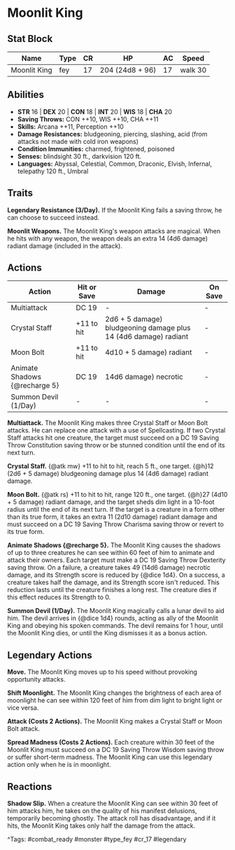 # Moonlit King

## Stat Block

| Name | Type | CR | HP | AC | Speed |
|------|------|----|----|----|-------|
| Moonlit King | fey | 17 | 204 (24d8 + 96) | 17 | walk 30 |

## Abilities

- **STR** 16 | **DEX** 20 | **CON** 18 | **INT** 20 | **WIS** 18 | **CHA** 20
- **Saving Throws:** CON ++10, WIS ++10, CHA ++11  
- **Skills:** Arcana ++11, Perception ++10  
- **Damage Resistances:** bludgeoning, piercing, slashing, acid (from attacks not made with cold iron weapons)  
- **Condition Immunities:** charmed, frightened, poisoned  
- **Senses:** blindsight 30 ft., darkvision 120 ft.  
- **Languages:** Abyssal, Celestial, Common, Draconic, Elvish, Infernal, telepathy 120 ft., Umbral

## Traits

**Legendary Resistance (3/Day).** If the Moonlit King fails a saving throw, he can choose to succeed instead.

**Moonlit Weapons.** The Moonlit King's weapon attacks are magical. When he hits with any weapon, the weapon deals an extra 14 (4d6 damage) radiant damage (included in the attack).


## Actions

| Action | Hit or Save | Damage | On Save |
|--------|--------------|--------|----------|
| Multiattack | DC 19 | - | - |
| Crystal Staff | +11 to hit | 2d6 + 5 damage) bludgeoning damage plus 14 (4d6 damage) radiant | - |
| Moon Bolt | +11 to hit | 4d10 + 5 damage) radiant | - |
| Animate Shadows {@recharge 5} | DC 19 | 14d6 damage) necrotic | - |
| Summon Devil (1/Day) | - | - | - |

**Multiattack.** The Moonlit King makes three Crystal Staff or Moon Bolt attacks. He can replace one attack with a use of Spellcasting. If two Crystal Staff attacks hit one creature, the target must succeed on a DC 19 Saving Throw Constitution saving throw or be stunned condition until the end of its next turn.

**Crystal Staff.** {@atk mw} +11 to hit to hit, reach 5 ft., one target. {@h}12 (2d6 + 5 damage) bludgeoning damage plus 14 (4d6 damage) radiant damage.

**Moon Bolt.** {@atk rs} +11 to hit to hit, range 120 ft., one target. {@h}27 (4d10 + 5 damage) radiant damage, and the target sheds dim light in a 10-foot radius until the end of its next turn. If the target is a creature in a form other than its true form, it takes an extra 11 (2d10 damage) radiant damage and must succeed on a DC 19 Saving Throw Charisma saving throw or revert to its true form.

**Animate Shadows {@recharge 5}.** The Moonlit King causes the shadows of up to three creatures he can see within 60 feet of him to animate and attack their owners. Each target must make a DC 19 Saving Throw Dexterity saving throw. On a failure, a creature takes 49 (14d6 damage) necrotic damage, and its Strength score is reduced by {@dice 1d4}. On a success, a creature takes half the damage, and its Strength score isn't reduced. This reduction lasts until the creature finishes a long rest. The creature dies if this effect reduces its Strength to 0.

**Summon Devil (1/Day).** The Moonlit King magically calls a lunar devil to aid him. The devil arrives in {@dice 1d4} rounds, acting as ally of the Moonlit King and obeying his spoken commands. The devil remains for 1 hour, until the Moonlit King dies, or until the King dismisses it as a bonus action.

## Legendary Actions

**Move.** The Moonlit King moves up to his speed without provoking opportunity attacks.

**Shift Moonlight.** The Moonlit King changes the brightness of each area of moonlight he can see within 120 feet of him from dim light to bright light or vice versa.

**Attack (Costs 2 Actions).** The Moonlit King makes a Crystal Staff or Moon Bolt attack.

**Spread Madness (Costs 2 Actions).** Each creature within 30 feet of the Moonlit King must succeed on a DC 19 Saving Throw Wisdom saving throw or suffer short-term madness. The Moonlit King can use this legendary action only when he is in moonlight.


## Reactions

**Shadow Slip.** When a creature the Moonlit King can see within 30 feet of him attacks him, he takes on the quality of his manifest delusions, temporarily becoming ghostly. The attack roll has disadvantage, and if it hits, the Moonlit King takes only half the damage from the attack.



^Tags: #combat_ready #monster #type_fey #cr_17 #legendary